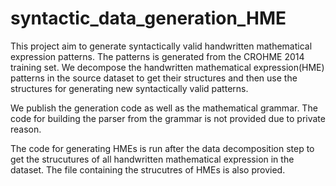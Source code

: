 # syntactic_data_generation_HME
This project aim to generate syntactically valid handwritten mathematical expression patterns. The patterns is generated from the CROHME 2014 training set. We decompose the handwritten mathematical expression(HME) patterns in the source dataset to get their structures and then use the structures for generating new syntactically valid patterns.

We publish the generation code as well as the mathematical grammar. The code for building the parser from the grammar is not provided due to private reason. 

The code for generating HMEs is run after the data decomposition step to get the strucutures of all handwritten mathematical expression in the dataset. The file containing the strucutres of HMEs is also provied.
